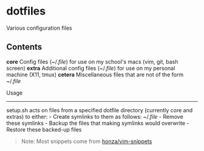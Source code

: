 dotfiles
========

Various configuration files

Contents
--------

**core**    Config files (~/.*file*) for use on my school's macs (vim, git, bash screen)
**extra**   Additional config files (~/.*file*) for use on my personal machine (X11, tmux)
**cetera**  Miscellaneous files that are not of the form ~/.*file*

Usage
_____

setup.sh acts on files from a specified dotfile directory (currently core and extras) to either:
    - Create symlinks to them as follows: ~/.*file*
    - Remove these symlinks
    - Backup the files that making symlinks would overwrite
    - Restore these backed-up files

> Note: Most snippets come from [honza/vim-snippets](https://www.github.com/honza/vim-snippets)
